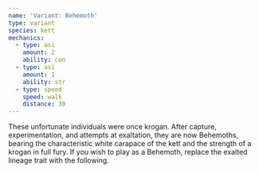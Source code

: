 ```yaml
---
name: 'Variant: Behemoth'
type: variant
species: kett
mechanics:
  - type: asi
    amount: 2
    ability: con
  - type: asi
    amount: 1
    ability: str
  - type: speed
    speed: walk
    distance: 30
---
```

These unfortunate individuals were once krogan. After capture, experimentation,
and attempts at exaltation, they are now Behemoths, bearing the characteristic
white carapace of the kett and the strength of a krogan in full fury. If you
wish to play as a Behemoth, replace the exalted lineage trait with the following.

